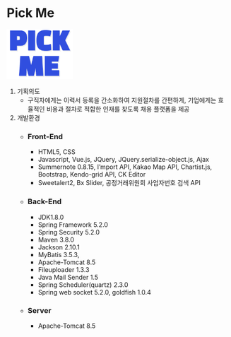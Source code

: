 # __Pick Me__
<img src="readme/pickme.ico" width="150px">

1. 기획의도
    - 구직자에게는 이력서 등록을 간소화하여 지원절차를 간편하게, 기업에게는 효율적인 비용과 절차로 적합한 인재를 찾도록 채용 플랫폼을 제공 
2. 개발환경
    - ### __Front-End__
        - HTML5, CSS
        - Javascript, Vue.js, JQuery, JQuery.serialize-object.js, Ajax
        - Summernote 0.8.15, I’mport API, Kakao Map API, Chartist.js, Bootstrap, Kendo-grid API, CK Editor
        - Sweetalert2, Bx Slider, 공정거래위원회 사업자번호 검색 API
    - ### __Back-End__
        - JDK1.8.0
        - Spring Framework 5.2.0
        - Spring Security 5.2.0
        - Maven 3.8.0
        - Jackson 2.10.1
        - MyBatis 3.5.3,
        - Apache-Tomcat 8.5
        - Fileuploader 1.3.3
        - Java Mail Sender 1.5
        - Spring Scheduler(quartz) 2.3.0
        - Spring web socket 5.2.0, goldfish 1.0.4
    - ### __Server__
        - Apache-Tomcat 8.5


